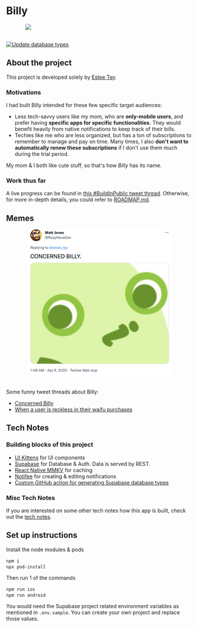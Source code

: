 # Billy

<div style="display: grid; place-items:center;">
    <img width="400" src="./demo/overview.gif"></img>
</div>

<br />

[![Update database types](https://github.com/lyqht/Billy/actions/workflows/update-types.yml/badge.svg)](https://github.com/lyqht/Billy/actions/workflows/update-types.yml)


## About the project

This project is developed solely by [Estee Tey](https://www.github.com/lyqht).

### Motivations

I had built Billy intended for these few specific target audiences:
- Less tech-savvy users like my mom, who are **only-mobile users**, and prefer having **specific apps for specific functionalities**. They would benefit heavily from native notifications to keep track of their bills.
- Techies like me who are less organized, but has a ton of subscriptions to remember to manage and pay on time. Many times, I also **don't want to automatically renew these subscriptions** if I don't use them much during the trial period. 

My mom & I both like cute stuff, so that's how _Billy_ has its name.

### Work thus far

A live progress can be found in [this #BuildInPublic tweet thread](https://twitter.com/estee_tey/status/1511017683440996359). Otherwise, for more in-depth details, you could refer to [ROADMAP.md](./ROADMAP.md).


## Memes

<div style="display: grid; place-items:center;">
    <img width="400" src="./demo/Concerned%20Billy.png"></img>
</div>

<br />

Some funny tweet threads about Billy:
- [Concerned Billy](https://twitter.com/RubyNovaDev/status/1511390234440839175)
- [When a user is reckless in their waifu purchases](https://twitter.com/estee_tey/status/1512439733409878018)
## Tech Notes

### Building blocks of this project

- [UI Kittens](https://github.com/akveo/react-native-ui-kitten) for UI components
- [Supabase](https://github.com/supabase/supabase) for Database & Auth. Data is served by REST.
- [React Native MMKV](https://github.com/mrousavy/react-native-mmkv) for caching
- [Notifee](https://github.com/invertase/notifee) for creating & editing notifications
- [Custom GitHub action for generating Supabase database types](https://blog.esteetey.dev/how-to-create-and-test-a-github-action-that-generates-types-from-supabase-database)
### Misc Tech Notes

If you are interested on some other tech notes how this app is built, check out the [tech notes](./TECH_NOTES.md).

## Set up instructions

Install the node modules & pods 

```
npm i
npx pod-install
```

Then run 1 of the commands 
```
npm run ios
npm run android
```

You would need the Supabase project related environment variables as mentioned in `.env.sample`. You can create your own project and replace those values. 
